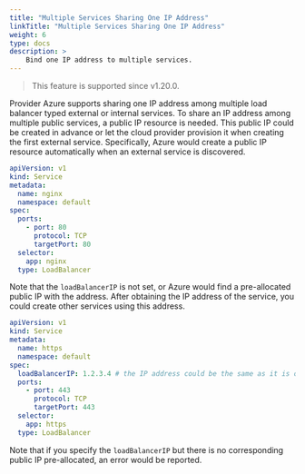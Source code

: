 ```yaml
---
title: "Multiple Services Sharing One IP Address"
linkTitle: "Multiple Services Sharing One IP Address"
weight: 6
type: docs
description: >
    Bind one IP address to multiple services.
---
```


> This feature is supported since v1.20.0.

Provider Azure supports sharing one IP address among multiple load balancer typed external or internal services. To share an IP address among multiple public services, a public IP resource is needed. This public IP could be created in advance or let the cloud provider provision it when creating the first external service. Specifically, Azure would create a public IP resource automatically when an external service is discovered.

```yaml
apiVersion: v1
kind: Service
metadata:
  name: nginx
  namespace: default
spec:
  ports:
    - port: 80
      protocol: TCP
      targetPort: 80
  selector:
    app: nginx
  type: LoadBalancer
```

Note that the `loadBalancerIP` is not set, or Azure would find a pre-allocated public IP with the address. After obtaining the IP address of the service, you could create other services using this address.

```yaml
apiVersion: v1
kind: Service
metadata:
  name: https
  namespace: default
spec:
  loadBalancerIP: 1.2.3.4 # the IP address could be the same as it is of `nginx` service
  ports:
    - port: 443
      protocol: TCP
      targetPort: 443
  selector:
    app: https
  type: LoadBalancer
```

Note that if you specify the `loadBalancerIP` but there is no corresponding public IP pre-allocated, an error would be reported.
